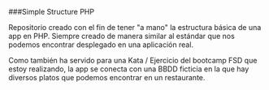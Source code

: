 ###Simple Structure PHP

Repositorio creado con el fin de tener "a mano" la estructura básica de una app en PHP.
Siempre creado de manera similar al estándar que nos podemos encontrar desplegado en una aplicación real.

Como también ha servido para una Kata / Ejercicio del bootcamp FSD que estoy realizando, la app se conecta con una BBDD ficticia en la que hay diversos platos que podemos encontrar en un restaurante.